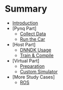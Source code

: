 <!--
 * @Author: Sauron Wu
 * @GitHub: wutianze
 * @Email: 1369130123qq@gmail.com
 * @Date: 2019-10-25 18:08:27
 * @LastEditors: Please set LastEditors
 * @LastEditTime: 2019-10-31 14:34:48
 * @Description: 
 -->
# Summary

* [Introduction](README.md)
* [Pynq Part]
    * [Collect Data](Pynq-Z2_AD_Car/pynq-guide/collect_guide.md)
    * [Run the Car](Pynq-Z2_AD_Car/pynq-guide/run_guide.md)
* [Host Part]
    * [DNNDK Usage](Pynq-Z2_AD_Car/host-guide/dnndk_usage.md)
    * [Train & Compile](Pynq-Z2_AD_Car/host-guide/train_compile.md)
* [Virtual Part]
    * [Preparation](Pynq-Z2_AD_Car/virtual-guide/README.md)
    * [Custom Simulator](Pynq-Z2_AD_Car/virtual-guide/custom_simulator.md)
* [More Study Cases]
    * [ROS](Pynq-Z2_AD_Car/more-study/ros.md)


